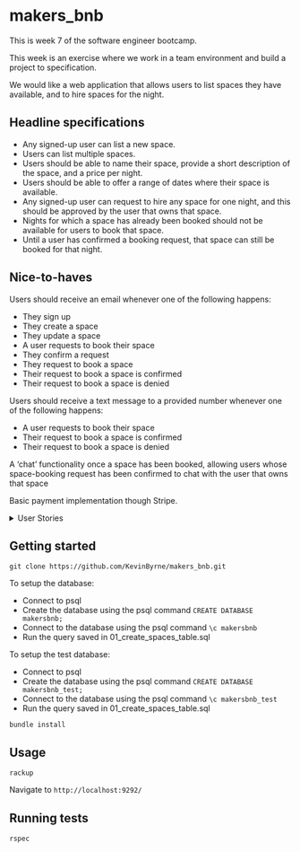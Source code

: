 # makers_bnb
This is week 7 of the software engineer bootcamp.

This week is an exercise where we work in a team environment and build a project to specification.

We would like a web application that allows users to list spaces they have available, and to hire spaces for the night.

## Headline specifications
* Any signed-up user can list a new space.
* Users can list multiple spaces.
* Users should be able to name their space, provide a short description of the space, and a price per night.
* Users should be able to offer a range of dates where their space is available.
* Any signed-up user can request to hire any space for one night, and this should be approved by the user that owns that space.
* Nights for which a space has already been booked should not be available for users to book that space.
* Until a user has confirmed a booking request, that space can still be booked for that night.
## Nice-to-haves
Users should receive an email whenever one of the following happens:
* They sign up
* They create a space
* They update a space
* A user requests to book their space
* They confirm a request
* They request to book a space
* Their request to book a space is confirmed
* Their request to book a space is denied

Users should receive a text message to a provided number whenever one of the following happens:
* A user requests to book their space
* Their request to book a space is confirmed
* Their request to book a space is denied

A ‘chat’ functionality once a space has been booked, allowing users whose space-booking request has been confirmed to chat with the user that owns that space

Basic payment implementation though Stripe.

 <details>
<summary>User Stories</summary>
<br>
As a prospective user,<br>
So that I can use the service,<br>
I want to be able to create an account by signing up to the service.<br>
<br>
As a signed up user,<br>
So that I can advertise my property,<br>
I want to be able to add my property to the website.<br>
<br>

As a user,<br>
In order to rent out more than one property,<br>
I want to be able to list multiple properties on the website.<br>
<br>
As a user,<br>
So that my property is easily identified,<br>
I want to be able to give my property a name.<br>
<br>
As a user,<br>
So that customers know about my property,<br>
I want to be able to give a short description of my property.<br>
<br>
As a user,<br>
So that customers know how much the fee is to hire,<br>
I want to be able to list a price per night.<br>
<br>
As an owner of a space<br>
To allow bookers to view up to date availability<br>
I want to be able to show a calendar of availability<br>
<br>
As a signed-up user<br>
To let an owner know I’m interested in hiring their space,<br>
I want to be able to send a request for any space for one night<br>
<br>
As an owner<br>
To know when someone is interested in booking my space<br>
I want to receive requests from signed-up users<br>
<br>
As an owner<br>
To have control over who stays in my space<br>
I want to approve bookings before they are confirmed<br>
<br>
As a MakersBnb user<br>
So that I know when a space is unavailable<br>
The dates when a space is unavailable should be displayed<br>
<br>
‌As a MakersBnb user<br>
So that I don’t try to double book a space<br>
Booked spaces should not be available to book<br>
<br>
‌As a MakersBnb host<br>
So that bookings for my space don’t overlap<br>
My space should be unavailable to other users for date range where it’s already been booked<br>
<br>
As a MakersBnb host<br>
So that booking requests are maximised<br>
My space should only be unlisted for a given date range when a booking has been confirmed<br>

</details>

## Getting started

```
git clone https://github.com/KevinByrne/makers_bnb.git
```

To setup the database:

* Connect to psql
* Create the database using the psql command `CREATE DATABASE makersbnb;`
* Connect to the database using the psql command `\c makersbnb`
* Run the query saved in 01_create_spaces_table.sql

To setup the test database:
* Connect to psql
* Create the database using the psql command `CREATE DATABASE makersbnb_test;`
* Connect to the database using the psql command `\c makersbnb_test`
* Run the query saved in 01_create_spaces_table.sql

```
bundle install
```

## Usage

```
rackup
```

Navigate to `http://localhost:9292/`

## Running tests

```
rspec
```

